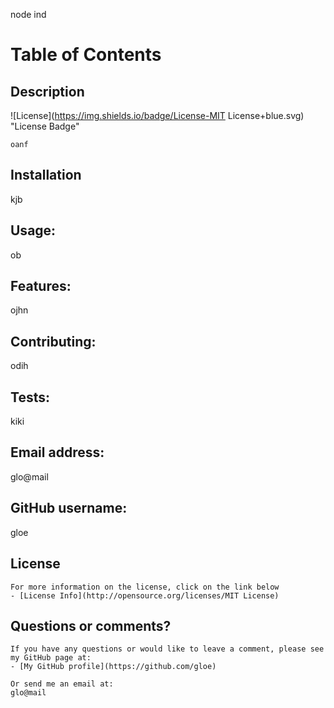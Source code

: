 
   node ind	
  # Table of Contents
  ## Description
  ![License](https://img.shields.io/badge/License-MIT License+blue.svg) "License Badge"

    oanf
  ## Installation
  kjb
  ## Usage:
  ob
  ## Features:
  ojhn
  ## Contributing:
  odih
  ## Tests:
  kiki
  ## Email address:
  glo@mail
  ## GitHub username:
  gloe
  ## License
    For more information on the license, click on the link below
    - [License Info](http://opensource.org/licenses/MIT License)

  ## Questions or comments?
    If you have any questions or would like to leave a comment, please see my GitHub page at:
    - [My GitHub profile](https://github.com/gloe)
  
    Or send me an email at:
    glo@mail
    